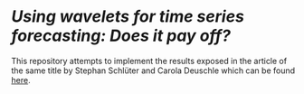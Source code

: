 # _Using wavelets for time series forecasting: Does it pay off?_

This repository attempts to implement the results exposed in the article of the same title by Stephan Schlüter and Carola Deuschle which can be found [here](http://hdl.handle.net/10419/36698).